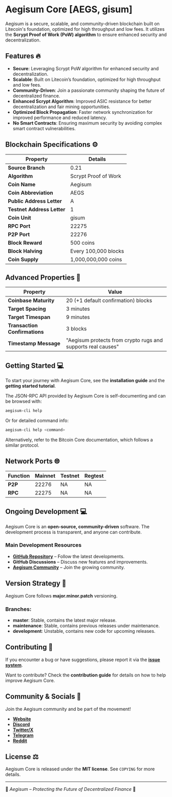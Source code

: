 # Aegisum Core [AEGS, gisum]

Aegisum is a secure, scalable, and community-driven blockchain built on Litecoin's foundation, optimized for high throughput and low fees. It utilizes the **Scrypt Proof of Work (PoW) algorithm** to ensure enhanced security and decentralization.

## Features 🔥

- **Secure**: Leveraging Scrypt PoW algorithm for enhanced security and decentralization.
- **Scalable**: Built on Litecoin’s foundation, optimized for high throughput and low fees.
- **Community-Driven**: Join a passionate community shaping the future of decentralized finance.
- **Enhanced Scrypt Algorithm**: Improved ASIC resistance for better decentralization and fair mining opportunities.
- **Optimized Block Propagation**: Faster network synchronization for improved performance and reduced latency.
- **No Smart Contracts**: Ensuring maximum security by avoiding complex smart contract vulnerabilities.

## Blockchain Specifications ⚙️

| **Property**              | **Details**                   |
|---------------------------|--------------------------------|
| **Source Branch**        | 0.21                           |
| **Algorithm**            | Scrypt Proof of Work          |
| **Coin Name**            | Aegisum                        |
| **Coin Abbreviation**    | AEGS                           |
| **Public Address Letter** | A                             |
| **Testnet Address Letter** | 1                           |
| **Coin Unit**            | gisum                          |
| **RPC Port**             | 22275                          |
| **P2P Port**             | 22276                          |
| **Block Reward**         | 500 coins                      |
| **Block Halving**        | Every 100,000 blocks           |
| **Coin Supply**         | 1,000,000,000 coins            |

## Advanced Properties 🚀

| **Property**             | **Value**                                              |
|--------------------------|------------------------------------------------------|
| **Coinbase Maturity**   | 20 (+1 default confirmation) blocks                 |
| **Target Spacing**      | 3 minutes                                           |
| **Target Timespan**     | 9 minutes                                           |
| **Transaction Confirmations** | 3 blocks                                     |
| **Timestamp Message**   | "Aegisum protects from crypto rugs and supports real causes" |

## Getting Started 💻

To start your journey with Aegisum Core, see the **installation guide** and the **getting started tutorial**.

The JSON-RPC API provided by Aegisum Core is self-documenting and can be browsed with:
```bash
aegisum-cli help
```
Or for detailed command info:
```bash
aegisum-cli help <command>
```
Alternatively, refer to the Bitcoin Core documentation, which follows a similar protocol.

## Network Ports 🌐

| **Function** | **Mainnet** | **Testnet** | **Regtest** |
|-------------|------------|------------|------------|
| **P2P**    | 22276      | NA| NA|
| **RPC**    | 22275      | NA| NA|

## Ongoing Development 💻

Aegisum Core is an **open-source, community-driven** software. The development process is transparent, and anyone can contribute.

### Main Development Resources
- **[GitHub Repository](https://github.com/aegisum/core)** – Follow the latest developments.
- **GitHub Discussions** – Discuss new features and improvements.
- **[Aegisum Community](https://github.com/Aegisum/core/main/README.md#community--socials-)** – Join the growing community.

## Version Strategy 📌

Aegisum Core follows **major.minor.patch** versioning.

### Branches:
- **master**: Stable, contains the latest major release.
- **maintenance**: Stable, contains previous releases under maintenance.
- **development**: Unstable, contains new code for upcoming releases.

## Contributing 🤝

If you encounter a bug or have suggestions, please report it via the **[issue system](https://github.com/aegisum/aegisum-core/issues)**.

Want to contribute? Check the **contribution guide** for details on how to help improve Aegisum Core.

## Community & Socials 🐉

Join the Aegisum community and be part of the movement!

- **[Website](https://aegisum.com)**
- **[Discord](https://discord.gg/aegisum)**
- **[Twitter/X](https://twitter.com/aegisum)**
- **[Telegram](https://t.me/aegisum)**
- **[Reddit](https://reddit.com/r/aegisum)**

## License ⚖️

Aegisum Core is released under the **MIT license**. See `COPYING` for more details.

---

🚀 *Aegisum – Protecting the Future of Decentralized Finance* 🚀

